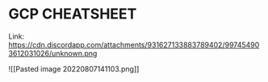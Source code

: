 # GCP CHEATSHEET
Link: https://cdn.discordapp.com/attachments/931627133883789402/997454903612031026/unknown.png

![[Pasted image 20220807141103.png]]

